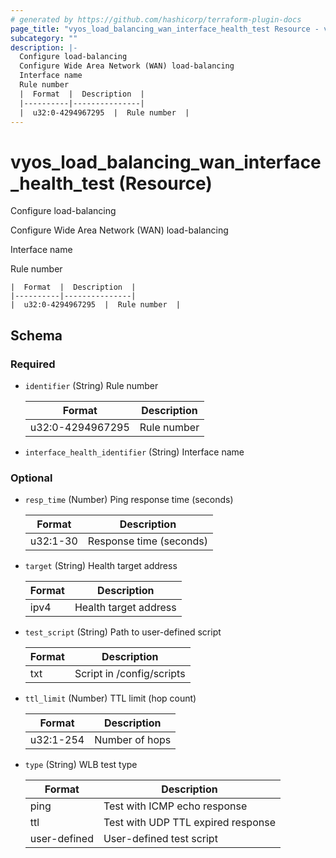 ```yaml
---
# generated by https://github.com/hashicorp/terraform-plugin-docs
page_title: "vyos_load_balancing_wan_interface_health_test Resource - vyos"
subcategory: ""
description: |-
  Configure load-balancing
  Configure Wide Area Network (WAN) load-balancing
  Interface name
  Rule number
  |  Format  |  Description  |
  |----------|---------------|
  |  u32:0-4294967295  |  Rule number  |
---
```


# vyos_load_balancing_wan_interface_health_test (Resource)

Configure load-balancing

Configure Wide Area Network (WAN) load-balancing

Interface name

Rule number

    |  Format  |  Description  |
    |----------|---------------|
    |  u32:0-4294967295  |  Rule number  |



<!-- schema generated by tfplugindocs -->
## Schema

### Required

- `identifier` (String) Rule number

    |  Format  |  Description  |
    |----------|---------------|
    |  u32:0-4294967295  |  Rule number  |
- `interface_health_identifier` (String) Interface name

### Optional

- `resp_time` (Number) Ping response time (seconds)

    |  Format  |  Description  |
    |----------|---------------|
    |  u32:1-30  |  Response time (seconds)  |
- `target` (String) Health target address

    |  Format  |  Description  |
    |----------|---------------|
    |  ipv4  |  Health target address  |
- `test_script` (String) Path to user-defined script

    |  Format  |  Description  |
    |----------|---------------|
    |  txt  |  Script in /config/scripts  |
- `ttl_limit` (Number) TTL limit (hop count)

    |  Format  |  Description  |
    |----------|---------------|
    |  u32:1-254  |  Number of hops  |
- `type` (String) WLB test type

    |  Format  |  Description  |
    |----------|---------------|
    |  ping  |  Test with ICMP echo response  |
    |  ttl  |  Test with UDP TTL expired response  |
    |  user-defined  |  User-defined test script  |
